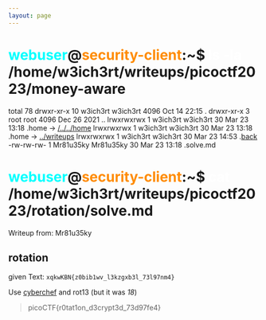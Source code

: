 ```yaml
---
layout: page
---
```


# <span style="color: cyan;">webuser</span>@<span style="color: darkorange;">security-client</span>:~$ <span style="color: white;">ls -la</span>  /home/w3ich3rt/writeups/picoctf2023/money-aware
total 78
drwxr-xr-x 10 w3ich3rt w3ich3rt  4096 Oct 14 22:15 .
drwxr-xr-x  3 root     root      4096 Dec 26  2021 ..
lrwxrwxrwx  1 w3ich3rt w3ich3rt    30 Mar 23 13:18 .home -> [/../../home](/)
lrwxrwxrwx  1 w3ich3rt w3ich3rt    30 Mar 23 13:18 .home -> [../writeups](/writeups.md)
lrwxrwxrwx  1 w3ich3rt w3ich3rt    30 Mar 23 14:53 .[back](/writeups/picoctf2023/picoctf_readme)
-rw-rw-rw-  1 Mr81u35ky Mr81u35ky  30 Mar 23 13:18 .solve.md

# <span style="color: cyan;">webuser</span>@<span style="color: darkorange;">security-client</span>:~$ <span style="color: white;">cat</span>  /home/w3ich3rt/writeups/picoctf2023/rotation/solve.md

Writeup from: Mr81u35ky

## rotation

given Text: `xqkwKBN{z0bib1wv_l3kzgxb3l_73l97nm4}`

Use [cyberchef](https://gchq.github.io/CyberChef/) and rot13 (but it was *18*)

> picoCTF{r0tat1on_d3crypt3d_73d97fe4}
